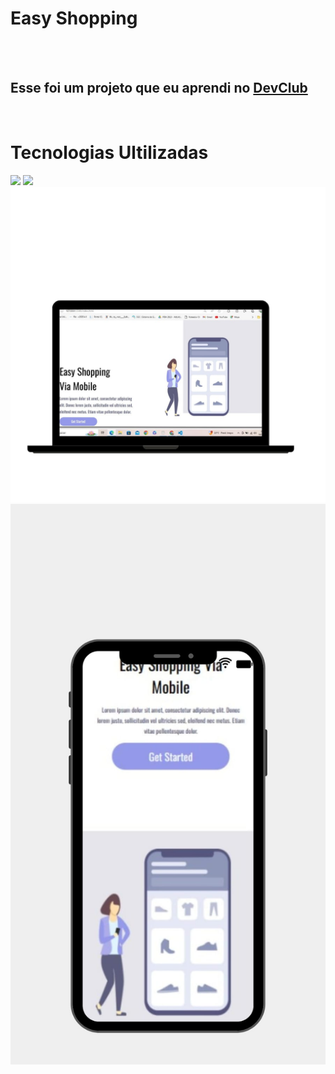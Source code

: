 <h1>Easy Shopping</h1>
<br>
<br>
<h2>Esse foi um projeto que eu aprendi no <a href="https://rodolfomori.com.br/DevClub">DevClub</a></h2>
<br>
<h1>Tecnologias Ultilizadas</h1>
<img src="https://img.shields.io/badge/HTML-239120?style=for-the-badge&logo=html5&logoColor=white"/> <img src="https://img.shields.io/badge/CSS-239120?&style=for-the-badge&logo=css3&logoColor=white" />

<img src="https://github.com/RudaPCard/easy-shopping/blob/main/img/notbook.jpg?raw=true"/>

<br>

<img src="https://github.com/RudaPCard/easy-shopping/blob/main/img/celular.jpg?raw=true"/>

